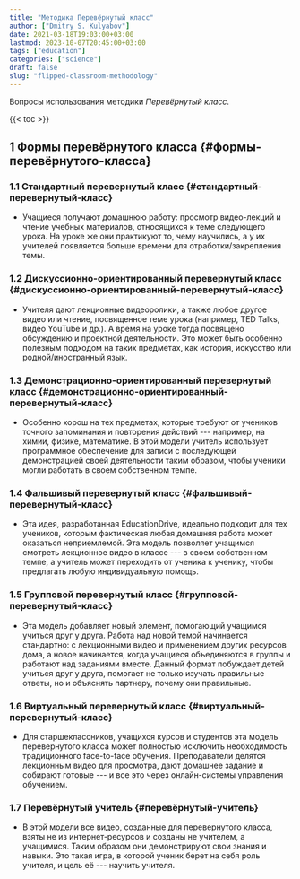 ```yaml
---
title: "Методика Перевёрнутый класс"
author: ["Dmitry S. Kulyabov"]
date: 2021-03-18T19:03:00+03:00
lastmod: 2023-10-07T20:45:00+03:00
tags: ["education"]
categories: ["science"]
draft: false
slug: "flipped-classroom-methodology"
---
```


Вопросы использования методики _Перевёрнутый класс_.

<!--more-->

{{< toc >}}


## <span class="section-num">1</span> Формы перевёрнутого класса {#формы-перевёрнутого-класса}


### <span class="section-num">1.1</span> Стандартный перевернутый класс {#стандартный-перевернутый-класс}

-   Учащиеся получают домашнюю работу: просмотр видео-лекций и чтение учебных материалов, относящихся к теме следующего урока. На уроке же они практикуют то, чему научились, а у их учителей появляется больше времени для отработки/закрепления темы.


### <span class="section-num">1.2</span> Дискуссионно-ориентированный перевернутый класс {#дискуссионно-ориентированный-перевернутый-класс}

-   Учителя дают лекционные видеоролики, а также любое другое видео или чтение, посвященное теме урока (например, TED Talks, видео YouTube и др.). А время на уроке тогда посвящено обсуждению и проектной деятельности. Это может быть особенно полезным подходом на таких предметах, как история, искусство или родной/иностранный язык.


### <span class="section-num">1.3</span> Демонстрационно-ориентированный перевернутый класс {#демонстрационно-ориентированный-перевернутый-класс}

-   Особенно хорош на тех предметах, которые требуют от учеников точного запоминания и повторения действий --- например, на химии, физике, математике. В этой модели учитель использует программное обеспечение для записи с последующей демонстрацией своей деятельности таким образом, чтобы ученики могли работать в своем собственном темпе.


### <span class="section-num">1.4</span> Фальшивый перевернутый класс {#фальшивый-перевернутый-класс}

-   Эта идея, разработанная EducationDrive, идеально подходит для тех учеников, которым фактическая любая домашняя работа может оказаться неприемлемой. Эта модель позволяет учащимся смотреть лекционное видео в классе --- в своем собственном темпе, а учитель может переходить от ученика к ученику, чтобы предлагать любую индивидуальную помощь.


### <span class="section-num">1.5</span> Групповой перевернутый класс {#групповой-перевернутый-класс}

-   Эта модель добавляет новый элемент, помогающий учащимся учиться друг у друга. Работа над новой темой начинается стандартно: с лекционными видео и применением других ресурсов дома, а новое начинается, когда учащиеся объединяются в группы и работают над заданиями вместе.  Данный формат побуждает детей учиться друг у друга, помогает не только изучать правильные ответы, но и объяснять партнеру, почему они правильные.


### <span class="section-num">1.6</span> Виртуальный перевернутый класс {#виртуальный-перевернутый-класс}

-   Для старшеклассников, учащихся курсов и студентов эта модель перевернутого класса может полностью исключить необходимость традиционного face-to-face обучения. Преподаватели делятся лекционным видео для просмотра, дают домашнее задание и собирают готовые --- и все это через онлайн-системы управления обучением.


### <span class="section-num">1.7</span> Перевёрнутый учитель {#перевёрнутый-учитель}

-   В этой модели все видео, созданные для перевернутого класса, взяты не из интернет-ресурсов и созданы не учителем, а учащимися. Таким образом они демонстрируют свои знания и навыки. Это такая игра, в которой ученик берет на себя роль учителя, и цель её --- научить учителя.
